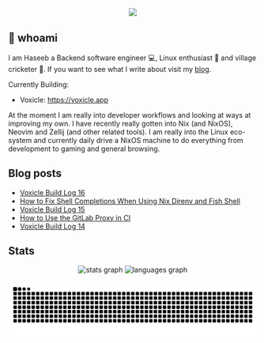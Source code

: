 <div align="center">
  <img height="150" src="https://gitlab.com/uploads/-/system/project/avatar/40020538/37decf44c034050aa85e287982dfc91d5841db78_1_.png"  />
</div>

## 👋 whoami

I am Haseeb a Backend software engineer 💻, Linux enthusiast 🐧 and village cricketer 🏏.
If you want to see what I write about visit my [blog](https://haseebmajid.dev/posts).

Currently Building:

- Voxicle: https://voxicle.app

At the moment I am really into developer workflows and looking at ways at improving my own. I have recently really
gotten into Nix (and NixOS), Neovim and Zellij (and other related tools). I am really into the Linux eco-system
and currently daily drive a NixOS machine to do everything from development to gaming and general browsing.

## Blog posts
<!-- BLOG-POST-LIST:START -->
- [Voxicle Build Log 16](https://haseebmajid.dev/posts/2025-07-07-voxicle-build-log-16/)
- [How to Fix Shell Completions When Using Nix Direnv and Fish Shell](https://haseebmajid.dev/posts/2025-07-02-how-to-fix-shell-completions-when-using-nix-direnv/)
- [Voxicle Build Log 15](https://haseebmajid.dev/posts/2025-06-23-voxicle-build-log-15/)
- [How to Use the GitLab Proxy in CI](https://haseebmajid.dev/posts/2025-06-18-how-to-use-the-gitlab-proxy-in-ci/)
- [Voxicle Build Log 14](https://haseebmajid.dev/posts/2025-06-02-voxicle-build-log-14/)
<!-- BLOG-POST-LIST:END -->

## Stats

<div align="center">
  <img src="https://github-readme-stats.vercel.app/api?username=hmajid2301&hide_title=false&hide_rank=false&show_icons=true&include_all_commits=true&count_private=true&disable_animations=false&theme=dracula&locale=en&hide_border=false" height="150" alt="stats graph"  />
  <img src="https://github-readme-stats.vercel.app/api/top-langs?username=hmajid2301&locale=en&hide_title=false&layout=compact&card_width=320&langs_count=5&theme=dracula&hide_border=false" height="150" alt="languages graph"  />
</div>

<br clear="both">

<img src="https://raw.githubusercontent.com/hmajid2301/hmajid2301/output/snake.svg" alt="Snake animation" />

